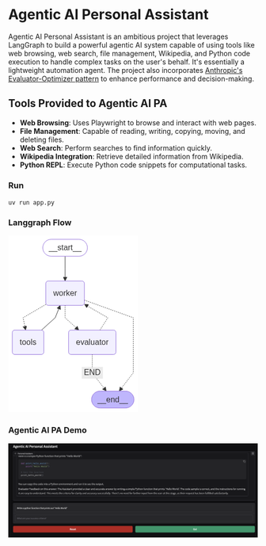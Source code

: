 # Agentic AI Personal Assistant

Agentic AI Personal Assistant is an ambitious project that leverages LangGraph to build a powerful agentic AI system capable of using tools like web browsing, web search, file management, Wikipedia, and Python code execution to handle complex tasks on the user's behalf. It's essentially a lightweight automation agent. The project also incorporates [Anthropic's Evaluator-Optimizer pattern](https://www.anthropic.com/engineering/building-effective-agents) to enhance performance and decision-making.


## Tools Provided to Agentic AI PA

- **Web Browsing**: Uses Playwright to browse and interact with web pages.
- **File Management**: Capable of reading, writing, copying, moving, and deleting files.
- **Web Search**: Perform searches to find information quickly.
- **Wikipedia Integration**: Retrieve detailed information from Wikipedia.
- **Python REPL**: Execute Python code snippets for computational tasks.

### Run

```
uv run app.py
```
### Langgraph Flow

![pa_graph](https://github.com/bachvietdo01/agenticai/blob/main/personal_assistant/graph.png?raw=true)


### Agentic AI PA Demo

![demo](https://github.com/bachvietdo01/agenticai/blob/main/personal_assistant/pa_demo.png?raw=true)
